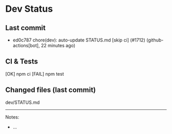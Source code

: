 # Dev Status

## Last commit
- ed0c787 chore(dev): auto-update STATUS.md [skip ci] (#1712) (github-actions[bot], 22 minutes ago)
## CI & Tests
[OK] npm ci
[FAIL] npm test

## Changed files (last commit)
dev/STATUS.md

---
Notes:
- ...
